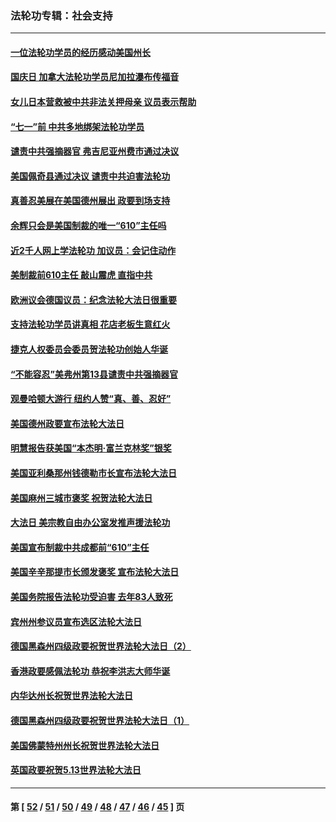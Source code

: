 ### 法轮功专辑：社会支持
---
#### [一位法轮功学员的经历感动美国州长](../../pages/nf4386/n13078953.md?07120430) 
#### [国庆日 加拿大法轮功学员尼加拉瀑布传福音](../../pages/nf4386/n13064493.md?07120430) 
#### [女儿日本营救被中共非法关押母亲 议员表示帮助](../../pages/nf4386/n13053042.md?07120430) 
#### [“七一”前 中共多地绑架法轮功学员](../../pages/nf4386/n13045655.md?07120430) 
#### [谴责中共强摘器官 弗吉尼亚州费市通过决议](../../pages/nf4386/n13040108.md?07120430) 
#### [美国佩奇县通过决议 谴责中共迫害法轮功](../../pages/nf4386/n13027185.md?07120430) 
#### [真善忍美展在美国德州展出 政要到场支持](../../pages/nf4386/n13010579.md?07120430) 
#### [余辉只会是美国制裁的唯一“610”主任吗](../../pages/nf4386/n12972837.md?07120430) 
#### [近2千人网上学法轮功 加议员：会记住动作](../../pages/nf4386/n12972642.md?07120430) 
#### [美制裁前610主任 敲山震虎 直指中共](../../pages/nf4386/n12968555.md?07120430) 
#### [欧洲议会德国议员：纪念法轮大法日很重要](../../pages/nf4386/n12965367.md?07120430) 
#### [支持法轮功学员讲真相 花店老板生意红火](../../pages/nf4386/n12963056.md?07120430) 
#### [捷克人权委员会委员贺法轮功创始人华诞](../../pages/nf4386/n12960301.md?07120430) 
#### [“不能容忍”美弗州第13县谴责中共强摘器官](../../pages/nf4386/n12958610.md?07120430) 
#### [观曼哈顿大游行 纽约人赞“真、善、忍好”](../../pages/nf4386/n12956249.md?07120430) 
#### [美国德州政要宣布法轮大法日](../../pages/nf4386/n12958567.md?07120430) 
#### [明慧报告获美国“本杰明‧富兰克林奖”银奖](../../pages/nf4386/n12955404.md?07120430) 
#### [美国亚利桑那州钱德勒市长宣布法轮大法日](../../pages/nf4386/n12953813.md?07120430) 
#### [美国麻州三城市褒奖 祝贺法轮大法日](../../pages/nf4386/n12953756.md?07120430) 
#### [大法日 美宗教自由办公室发推声援法轮功](../../pages/nf4386/n12950669.md?07120430) 
#### [美国宣布制裁中共成都前“610”主任](../../pages/nf4386/n12943654.md?07120430) 
#### [美国辛辛那提市长颁发褒奖 宣布法轮大法日](../../pages/nf4386/n12948869.md?07120430) 
#### [美国务院报告法轮功受迫害 去年83人致死](../../pages/nf4386/n12944350.md?07120430) 
#### [宾州州参议员宣布选区法轮大法日](../../pages/nf4386/n12939844.md?07120430) 
#### [德国黑森州四级政要祝贺世界法轮大法日（2）](../../pages/nf4386/n12937571.md?07120430) 
#### [香港政要感佩法轮功 恭祝李洪志大师华诞](../../pages/nf4386/n12937400.md?07120430) 
#### [内华达州长祝贺世界法轮大法日](../../pages/nf4386/n12936785.md?07120430) 
#### [德国黑森州四级政要祝贺世界法轮大法日（1）](../../pages/nf4386/n12934877.md?07120430) 
#### [美国佛蒙特州州长祝贺世界法轮大法日](../../pages/nf4386/n12935031.md?07120430) 
#### [英国政要祝贺5.13世界法轮大法日](../../pages/nf4386/n12934700.md?07120430) 

---
#### 第 [ [52](./52.md?07120430) / [51](./51.md?07120430) / [50](./50.md?07120430) / [49](./49.md?07120430) / [48](./48.md?07120430) / [47](./47.md?07120430) / [46](./46.md?07120430) / [45](./45.md?07120430) ] 页
